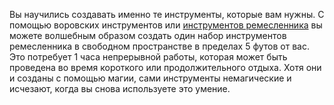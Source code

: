 Вы научились создавать именно те инструменты, которые вам нужны. С помощью воровских инструментов или [инструментов ремесленника](https://dnd.su/articles/inventory/100-tools/#%D1%80%D0%B5%D0%BC%D0%B5%D1%81%D0%BB%D0%B5%D0%BD%D0%BD%D0%B8%D0%BA%D0%BE%D0%B2) вы можете волшебным образом создать один набор инструментов ремесленника в свободном пространстве в пределах 5 футов от вас. Это потребует 1 часа непрерывной работы, которая может быть проведена во время короткого или продолжительного отдыха. Хотя они и созданы с помощью магии, сами инструменты немагические и исчезают, когда вы снова используете это умение.